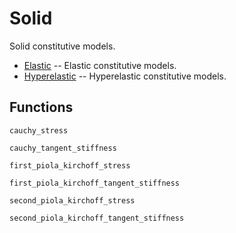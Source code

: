 # Solid

Solid constitutive models.

* [Elastic](solid/elastic.md) -- Elastic constitutive models.
* [Hyperelastic](solid/hyperelastic.md) -- Hyperelastic constitutive models.

## Functions

```@docs
cauchy_stress
```

```@docs
cauchy_tangent_stiffness
```

```@docs
first_piola_kirchoff_stress
```

```@docs
first_piola_kirchoff_tangent_stiffness
```

```@docs
second_piola_kirchoff_stress
```

```@docs
second_piola_kirchoff_tangent_stiffness
```
